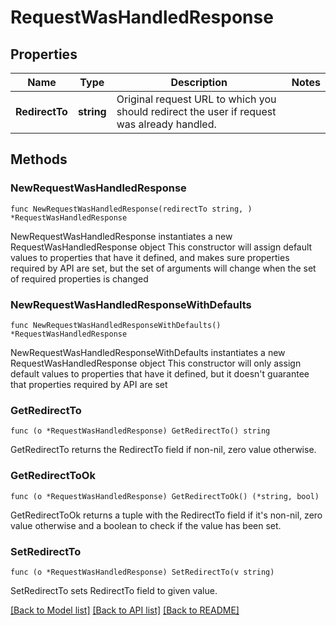 # RequestWasHandledResponse

## Properties

| Name           | Type       | Description                                                                                | Notes |
| -------------- | ---------- | ------------------------------------------------------------------------------------------ | ----- |
| **RedirectTo** | **string** | Original request URL to which you should redirect the user if request was already handled. |

## Methods

### NewRequestWasHandledResponse

`func NewRequestWasHandledResponse(redirectTo string, ) *RequestWasHandledResponse`

NewRequestWasHandledResponse instantiates a new RequestWasHandledResponse object
This constructor will assign default values to properties that have it defined,
and makes sure properties required by API are set, but the set of arguments will
change when the set of required properties is changed

### NewRequestWasHandledResponseWithDefaults

`func NewRequestWasHandledResponseWithDefaults() *RequestWasHandledResponse`

NewRequestWasHandledResponseWithDefaults instantiates a new
RequestWasHandledResponse object This constructor will only assign default
values to properties that have it defined, but it doesn't guarantee that
properties required by API are set

### GetRedirectTo

`func (o *RequestWasHandledResponse) GetRedirectTo() string`

GetRedirectTo returns the RedirectTo field if non-nil, zero value otherwise.

### GetRedirectToOk

`func (o *RequestWasHandledResponse) GetRedirectToOk() (*string, bool)`

GetRedirectToOk returns a tuple with the RedirectTo field if it's non-nil, zero
value otherwise and a boolean to check if the value has been set.

### SetRedirectTo

`func (o *RequestWasHandledResponse) SetRedirectTo(v string)`

SetRedirectTo sets RedirectTo field to given value.

[[Back to Model list]](../README.md#documentation-for-models)
[[Back to API list]](../README.md#documentation-for-api-endpoints)
[[Back to README]](../README.md)

